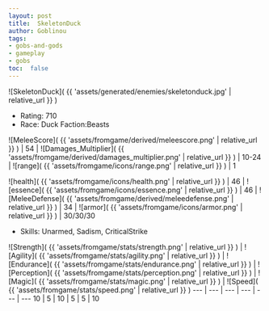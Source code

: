 ```yaml
---
layout: post
title:  SkeletonDuck
author: Goblinou
tags:
- gobs-and-gods
- gameplay
- gobs
toc:  false
---
```


![SkeletonDuck]( {{ 'assets/generated/enemies/skeletonduck.jpg' | relative_url }} )
- Rating: 710
- Race: Duck  Faction:Beasts

![MeleeScore]( {{ 'assets/fromgame/derived/meleescore.png' | relative_url }} ) | 54 | ![Damages_Multiplier]( {{ 'assets/fromgame/derived/damages_multiplier.png' | relative_url }} ) | 10-24 | ![range]( {{ 'assets/fromgame/icons/range.png' | relative_url }} ) | 1


![health]( {{ 'assets/fromgame/icons/health.png' | relative_url }} ) | 46 | ![essence]( {{ 'assets/fromgame/icons/essence.png' | relative_url }} ) | 46 | ![MeleeDefense]( {{ 'assets/fromgame/derived/meleedefense.png' | relative_url }} ) | 34 | ![armor]( {{ 'assets/fromgame/icons/armor.png' | relative_url }} ) | 30/30/30

* Skills: Unarmed, Sadism, CriticalStrike

![Strength]( {{ 'assets/fromgame/stats/strength.png' | relative_url }} ) | ![Agility]( {{ 'assets/fromgame/stats/agility.png' | relative_url }} ) | ![Endurance]( {{ 'assets/fromgame/stats/endurance.png' | relative_url }} ) | ![Perception]( {{ 'assets/fromgame/stats/perception.png' | relative_url }} ) | ![Magic]( {{ 'assets/fromgame/stats/magic.png' | relative_url }} ) | ![Speed]( {{ 'assets/fromgame/stats/speed.png' | relative_url }} )
--- | --- | --- | --- | --- | ---
10 | 5 | 10 | 5 | 5 | 10
